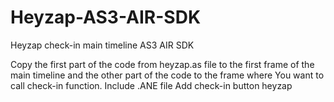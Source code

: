 Heyzap-AS3-AIR-SDK
==================

Heyzap check-in main timeline AS3 AIR SDK

Copy the first part of the code from heyzap.as file to the first frame of the main timeline and the other part of the code to the frame where You want to call check-in function.
Include .ANE file
Add check-in button heyzap